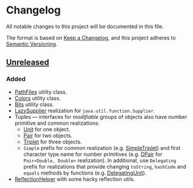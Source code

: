 # Changelog

All notable changes to this project will be documented in this file.

The format is based on [Keep a Changelog](https://keepachangelog.com/en/1.0.0/),
and this project adheres to [Semantic Versioning](https://semver.org/spec/v2.0.0.html).

## [Unreleased]

### Added

- [PathFiles](src/main/java/io/github/mjaroslav/sharedjava/io/PathFiles.java) utility class.
- [Colors](src/main/java/io/github/mjaroslav/sharedjava/format/Colors.java) utility class.
- [Bits](src/main/java/io/github/mjaroslav/sharedjava/format/Bits.java) utility class.
- [LazySupplier](src/main/java/io/github/mjaroslav/sharedjava/function/LazySupplier.java) realization
  for `java.util.function.Supplier`.
- Tuples — interfaces for _modifiable_ groups of objects also have number primitive and common realizations:
    - [Unit](src/main/java/io/github/mjaroslav/sharedjava/tuple/Unit.java) for one object.
    - [Pair](src/main/java/io/github/mjaroslav/sharedjava/tuple/Pair.java) for two objects.
    - [Triplet](src/main/java/io/github/mjaroslav/sharedjava/tuple/Triplet.java) for three objects.
    - `Simple` prefix for common realization
      (e.g. [SimpleTriplet](src/main/java/io/github/mjaroslav/sharedjava/tuple/triplet/SimpleTriplet.java)) and first
      character type name for number primitives
      (e.g. [DPair](src/main/java/io/github/mjaroslav/sharedjava/tuple/pair/DPair.java)
      for `Pair<Double, Double>` realization). In additional, use `Delegating` prefix for realizations that provide
      changing
      `toString`, `hashCode` and `equals` methods by functions
      (e.g. [DelegatingUnit](src/main/java/io/github/mjaroslav/sharedjava/tuple/unit/DelegatingUnit.java)).
- [ReflectionHelper](src/main/java/io/github/mjaroslav/sharedjava/reflect/ReflectionHelper.java) with some hacky
  reflection utils.

[unreleased]: https://github.com/MJaroslav/Shared-Java/
